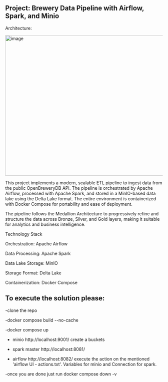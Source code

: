 ## Project: Brewery Data Pipeline with Airflow, Spark, and Minio ##

Architecture:




<img width="601" height="449" alt="image" src="https://github.com/user-attachments/assets/e9907c1f-9c1c-4b71-8f80-d4a74bbe29f9" />



This project implements a modern, scalable ETL pipeline to ingest data from the public OpenBreweryDB API. The pipeline is orchestrated by Apache Airflow, processed with Apache Spark, and stored in a MinIO-based data lake using the Delta Lake format. The entire environment is containerized with Docker Compose for portability and ease of deployment.

The pipeline follows the Medallion Architecture to progressively refine and structure the data across Bronze, Silver, and Gold layers, making it suitable for analytics and business intelligence.

Technology Stack

Orchestration: Apache Airflow

Data Processing: Apache Spark

Data Lake Storage: MinIO

Storage Format: Delta Lake

Containerization: Docker Compose

## To execute the solution please:

 -clone the repo 
 
 -docker compose build --no-cache
 
 -docker compose up

 - minio http://localhost:9001/ create a buckets

 - spark master http://localhost:8081/
 
 - airflow http://localhost:8082/ execute the action on the mentioned 'airflow UI - actions.txt'. Variables for minio and Connection for spark.
 
 -once you are done just run docker compose down -v




